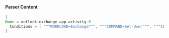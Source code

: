 #### Parser Content
```Java
{
Name = outlook-exchange-app-activity-6
  Conditions = [ """WORKLOAD=Exchange""", """COMMAND=Set-User""", """CLIENTPROCESSNAME=""", """TS=""" ]
}
```